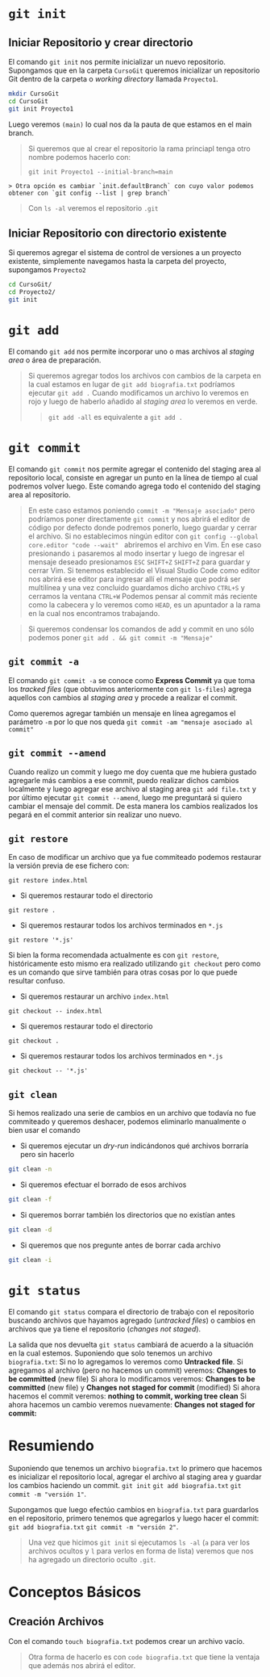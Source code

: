 # `git init`
## Iniciar Repositorio y crear directorio
El comando `git init` nos permite inicializar un nuevo repositorio. Supongamos que en la carpeta `CursoGit` queremos inicializar un repositorio Git dentro de la carpeta o _working directory_ llamada `Proyecto1`.

```bash
mkdir CursoGit
cd CursoGit
git init Proyecto1
```

Luego veremos `(main)` lo cual nos da la pauta de que estamos en el main branch.

>  Si queremos que al crear el repositorio la rama princiapl tenga otro nombre podemos hacerlo con:
>
> ```
> git init Proyecto1 --initial-branch=main
> ```
    > Otra opción es cambiar `init.defaultBranch` con cuyo valor podemos obtener con `git config --list | grep branch`

> Con `ls -al` veremos el repositorio `.git`

## Iniciar Repositorio con directorio existente
Si queremos agregar el sistema de control de versiones a un proyecto existente, simplemente navegamos hasta la carpeta del proyecto, supongamos `Proyecto2`

```bash
cd CursoGit/
cd Proyecto2/
git init
```

# `git add`

El comando `git add` nos permite incorporar uno o mas archivos al _staging area_ o área de preparación.

> Si queremos agregar todos los archivos con cambios de la carpeta en la cual estamos en lugar de `git add biografia.txt` podríamos ejecutar `git add .`
> Cuando modificamos un archivo lo veremos en rojo y luego de haberlo añadido al *staging area* lo veremos en verde.
>
> > `git add -all` es equivalente a `git add .`

# `git commit`

El comando `git commit` nos permite agregar el contenido del staging area al repositorio local, consiste en agregar un punto en la línea de tiempo al cual podremos volver luego. Este comando agrega todo el contenido del staging area al repositorio.

> En este caso estamos poniendo `commit -m "Mensaje asociado"` pero podríamos poner directamente `git commit` y nos abrirá el editor de código por defecto donde podremos ponerlo, luego guardar y cerrar el archivo.
> Si no establecimos ningún editor con `git config --global core.editor "code --wait" ` abriremos el archivo en Vim. En ese caso presionando `i` pasaremos al modo insertar y luego de ingresar el mensaje deseado presionamos `ESC` `SHIFT+Z` `SHIFT+Z` para guardar y cerrar Vim.
> Si tenemos establecido el Visual Studio Code como editor nos abrirá ese editor para ingresar allí el mensaje que podrá ser multilínea y una vez concluido guardamos dicho archivo `CTRL+S` y cerramos la ventana `CTRL+W`
> Podemos pensar al commit más reciente como la cabecera y lo veremos como `HEAD`, es un apuntador a la rama en la cual nos encontramos trabajando.

> Si queremos condensar los comandos de add y commit en uno sólo podemos poner `git add . && git commit -m "Mensaje"`

## `git commit -a`

El comando `git commit -a` se conoce como **Express Commit** ya que toma los *tracked files* (que obtuvimos anteriormente con `git ls-files`) agrega aquellos con cambios al *staging area* y procede a realizar el commit.

Como queremos agregar también un mensaje en línea agregamos el parámetro `-m` por lo que nos queda `git commit -am "mensaje asociado al commit"`

## `git commit --amend`
Cuando realizo un commit y luego me doy cuenta que me hubiera gustado agregarle más cambios a ese commit, puedo realizar dichos cambios localmente y luego agregar ese archivo al staging area `git add file.txt` y por último ejecutar `git commit --amend`, luego me preguntará si quiero cambiar el mensaje del commit. De esta manera los cambios realizados los pegará en el commit anterior sin realizar uno nuevo.



## `git restore`

En caso de modificar un archivo que ya fue commiteado podemos restaurar la versión previa de ese fichero con:

```
git restore index.html
```

* Si queremos restaurar todo el directorio

```
git restore .
```

* Si queremos restaurar todos los archivos terminados en `*.js`

```
git restore '*.js'
```

Si bien la forma recomendada actualmente es con `git restore`, históricamente esto mismo era realizado utilizando `git checkout` pero como es un comando que sirve también para otras cosas por lo que puede resultar confuso.

* Si queremos restaurar un archivo `index.html`

```
git checkout -- index.html
```

* Si queremos restaurar todo el directorio

```
git checkout .
```

* Si queremos restaurar todos los archivos terminados en `*.js`

```
git checkout -- '*.js'
```



## `git clean`

Si hemos realizado una serie de cambios en un archivo que todavía no fue commiteado y queremos deshacer, podemos eliminarlo manualmente o bien usar el comando 

* Si queremos ejecutar un *dry-run* indicándonos qué archivos borraría pero sin hacerlo

```bash
git clean -n
```

* Si queremos efectuar el borrado de esos archivos

```bash
git clean -f
```

* Si queremos borrar también los directorios que no existían antes

```bash
git clean -d
```

* Si queremos que nos pregunte antes de borrar cada archivo

```bash
git clean -i
```



# `git status`

El comando `git status` compara el directorio de trabajo con el repositorio buscando archivos que hayamos agregado (_untracked files_) o cambios en archivos que ya tiene el repositorio (_changes not staged_).

La salida que nos devuelta `git status` cambiará de acuerdo a la situación en la cual estemos. Suponiendo que solo tenemos un archivo `biografia.txt`:
Si no lo agregamos lo veremos como **Untracked file**.
Si agregamos al archivo (pero no hacemos un commit) veremos: **Changes to be committed** (new file)
Si ahora lo modificamos veremos: **Changes to be committed** (new file) y **Changes not staged for commit** (modified)
Si ahora hacemos el commit veremos: **nothing to commit, working tree clean**
Si ahora hacemos un cambio veremos nuevamente: **Changes not staged for commit:**

# Resumiendo
Suponiendo que tenemos un archivo `biografia.txt` lo primero que hacemos es inicializar el repositorio local, agregar el archivo al staging area y guardar los cambios haciendo un commit.
`git init`
`git add biografia.txt`
`git commit -m "versión 1"`.

Supongamos que luego efectúo cambios en `biografia.txt` para guardarlos en el repositorio, primero tenemos que agregarlos y luego hacer el commit:
`git add biografia.txt`
`git commit -m "versión 2"`.

> Una vez que hicimos `git init` si ejecutamos `ls -al` (`a` para ver los archivos ocultos y `l` para verlos en forma de lista) veremos que nos ha agregado un directorio oculto `.git`.

# Conceptos Básicos
## Creación Archivos
Con el comando `touch biografia.txt` podemos crear un archivo vacío.

> Otra forma de hacerlo es con `code biografia.txt` que tiene la ventaja que además nos abrirá el editor.